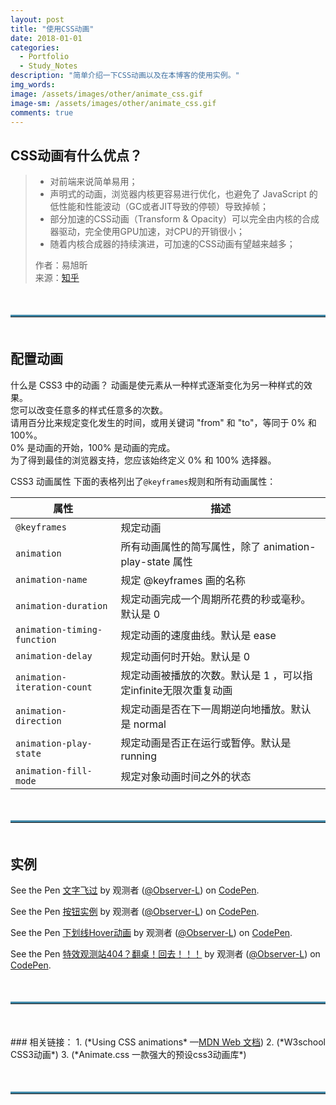 ```yaml
---
layout: post
title: "使用CSS动画"
date: 2018-01-01
categories:
  - Portfolio
  - Study_Notes
description: "简单介绍一下CSS动画以及在本博客的使用实例。"
img_words: 
image: /assets/images/other/animate_css.gif
image-sm: /assets/images/other/animate_css.gif
comments: true
---
```


## CSS动画有什么优点？
> + 对前端来说简单易用；
> + 声明式的动画，浏览器内核更容易进行优化，也避免了 JavaScript 的低性能和性能波动（GC或者JIT导致的停顿）导致掉帧；
> + 部分加速的CSS动画（Transform & Opacity）可以完全由内核的合成器驱动，完全使用GPU加速，对CPU的开销很小；
> + 随着内核合成器的持续演进，可加速的CSS动画有望越来越多；   
>
> 作者：易旭昕   
> 来源：[知乎](https://www.zhihu.com/question/27849007/answer/38433335 "跳转至知乎作者回答")

<hr style="border-top:3px solid #3f87a6;margin: 50px 0px 50px 0px;">

## 配置动画
什么是 CSS3 中的动画？
动画是使元素从一种样式逐渐变化为另一种样式的效果。  
您可以改变任意多的样式任意多的次数。  
请用百分比来规定变化发生的时间，或用关键词 "from" 和 "to"，等同于 0% 和 100%。  
0% 是动画的开始，100% 是动画的完成。  
为了得到最佳的浏览器支持，您应该始终定义 0% 和 100% 选择器。  


CSS3 动画属性
下面的表格列出了`@keyframes`规则和所有动画属性：

|属性|描述|
| ---------- | -----------|
| `@keyframes` | 规定动画|
| `animation` | 	所有动画属性的简写属性，除了 animation-play-state 属性|
| `animation-name` | 	规定 @keyframes 画的名称|
| `animation-duration`  | 规定动画完成一个周期所花费的秒或毫秒。默认是 0  |
| `animation-timing-function`| 规定动画的速度曲线。默认是 ease |
| `animation-delay`   | 规定动画何时开始。默认是 0    |
| `animation-iteration-count` | 规定动画被播放的次数。默认是 1 ，可以指定infinite无限次重复动画|
| `animation-direction` | 规定动画是否在下一周期逆向地播放。默认是 normal  |
| `animation-play-state` | 规定动画是否正在运行或暂停。默认是 running  |
| `animation-fill-mode` | 规定对象动画时间之外的状态|

<hr style="border-top:3px solid #3f87a6;margin: 50px 0px 50px 0px;">

## 实例

<p data-height="346" data-theme-id="0" data-slug-hash="QavXVG" data-default-tab="css,result" data-user="Observer-L" data-embed-version="2" data-pen-title="Making text slide across the browser window" class="codepen">See the Pen <a href="https://codepen.io/Observer-L/pen/QavXVG/">文字飞过</a> by 观测者 (<a href="https://codepen.io/Observer-L">@Observer-L</a>) on <a href="https://codepen.io">CodePen</a>.</p>

<p data-height="398" data-theme-id="0" data-slug-hash="MrmMzv" data-default-tab="css,result" data-user="Observer-L" data-embed-version="2" data-pen-title="按钮实例" class="codepen">See the Pen <a href="https://codepen.io/Observer-L/pen/MrmMzv/">按钮实例</a> by 观测者 (<a href="https://codepen.io/Observer-L">@Observer-L</a>) on <a href="https://codepen.io">CodePen</a>.</p>

<p data-height="300" data-theme-id="0" data-slug-hash="mpmZYd" data-default-tab="css,result" data-user="Observer-L" data-embed-version="2" data-pen-title="下划线Hover动画" class="codepen">See the Pen <a href="https://codepen.io/Observer-L/pen/mpmZYd/">下划线Hover动画</a> by 观测者 (<a href="https://codepen.io/Observer-L">@Observer-L</a>) on <a href="https://codepen.io">CodePen</a>.</p>
<script async src="https://production-assets.codepen.io/assets/embed/ei.js"></script>

<p data-height="425" data-theme-id="0" data-slug-hash="vpJxJB" data-default-tab="result" data-user="Observer-L" data-embed-version="2" data-pen-title="特效观测站404？翻桌！回去！！！" class="codepen">See the Pen <a href="https://codepen.io/Observer-L/pen/vpJxJB/">特效观测站404？翻桌！回去！！！</a> by 观测者 (<a href="https://codepen.io/Observer-L">@Observer-L</a>) on <a href="https://codepen.io">CodePen</a>.</p>
<script async src="https://production-assets.codepen.io/assets/embed/ei.js"></script>

<hr style="border-top:3px solid #3f87a6;margin: 50px 0px 50px 0px;">
### 相关链接：
1. <http://www.jianshu.com/p/2e52f1fae9ff> (*Using CSS animations* —<a href="http://www.jianshu.com/u/neLruC">MDN Web 文档</a>)  
2. <http://www.w3school.com.cn/css3/css3_animation.asp> (*W3school CSS3动画*)  
3. <http://https://daneden.github.io/animate.css/> (*Animate.css 一款强大的预设css3动画库*) 
<hr style="border-top:3px solid #3f87a6;margin: 50px 0px 50px 0px;">
